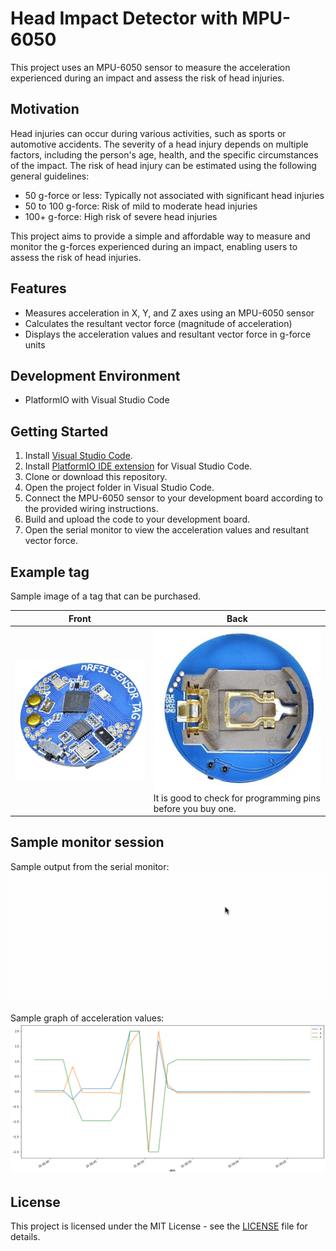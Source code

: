 # Head Impact Detector with MPU-6050

This project uses an MPU-6050 sensor to measure the acceleration experienced during an impact and assess the risk of head injuries.

## Motivation

Head injuries can occur during various activities, such as sports or automotive accidents. The severity of a head injury depends on multiple factors, including the person's age, health, and the specific circumstances of the impact. The risk of head injury can be estimated using the following general guidelines:

- 50 g-force or less: Typically not associated with significant head injuries
- 50 to 100 g-force: Risk of mild to moderate head injuries
- 100+ g-force: High risk of severe head injuries

This project aims to provide a simple and affordable way to measure and monitor the g-forces experienced during an impact, enabling users to assess the risk of head injuries.

## Features

- Measures acceleration in X, Y, and Z axes using an MPU-6050 sensor
- Calculates the resultant vector force (magnitude of acceleration)
- Displays the acceleration values and resultant vector force in g-force units

## Development Environment

- PlatformIO with Visual Studio Code

## Getting Started

1. Install [Visual Studio Code](https://code.visualstudio.com/).
2. Install [PlatformIO IDE extension](https://marketplace.visualstudio.com/items?itemName=platformio.platformio-ide) for Visual Studio Code.
3. Clone or download this repository.
4. Open the project folder in Visual Studio Code.
5. Connect the MPU-6050 sensor to your development board according to the provided wiring instructions.
6. Build and upload the code to your development board.
7. Open the serial monitor to view the acceleration values and resultant vector force.

## Example tag

Sample image of a tag that can be purchased.

| Front | Back |
| ----- | ----- |
| ![Front of tag](images/front-tag.jpg) | ![Back of tag](images/back-tag.jpg) It is good to check for programming pins before you buy one. |


## Sample monitor session

Sample output from the serial monitor:
![Sample monitor session](images/sample-monitor-session.gif)

Sample graph of acceleration values:
![Sample graph](images/sample-graph.png)

## License

This project is licensed under the MIT License - see the [LICENSE](LICENSE) file for details.
